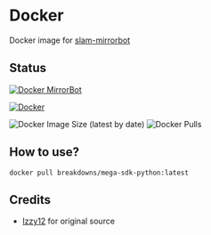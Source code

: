 # Docker
Docker image for [slam-mirrorbot](https://github.com/breakdowns/slam-mirrorbot)

## Status
[![Docker MirrorBot](https://github.com/breakdowns/Docker/actions/workflows/mirrorbot.yml/badge.svg)](https://github.com/breakdowns/Docker/actions/workflows/mirrorbot.yml)

[![Docker](https://github.com/breakdowns/Docker/actions/workflows/docker.yml/badge.svg)](https://github.com/breakdowns/Docker/actions/workflows/docker.yml)

![Docker Image Size (latest by date)](https://img.shields.io/docker/image-size/breakdowns/mega-sdk-python?style=plastic&label=Docker%20Size&logo=docker)
![Docker Pulls](https://img.shields.io/docker/pulls/breakdowns/mega-sdk-python?style=plastic&label=Docker%20Pull&logo=docker)

## How to use?
```
docker pull breakdowns/mega-sdk-python:latest
```

## Credits
- [Izzy12](https://github.com/lzzy12/) for original source
